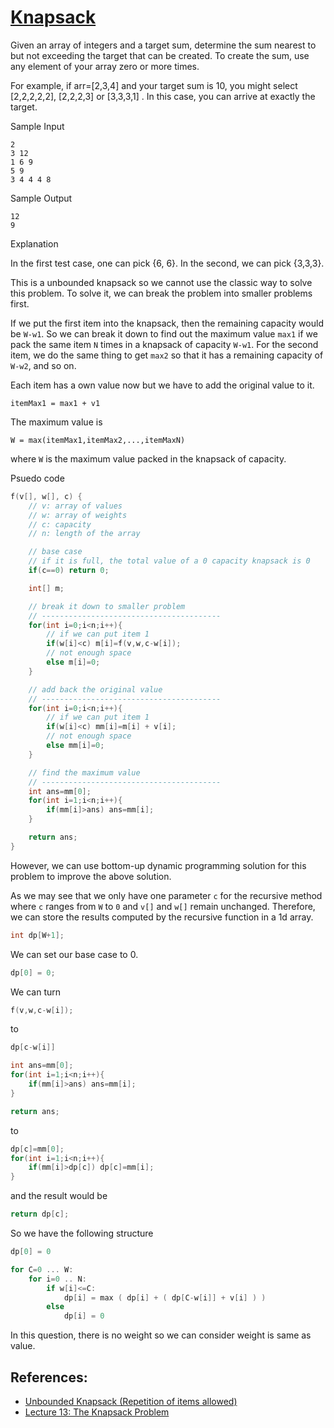 # [Knapsack](https://www.hackerrank.com/challenges/unbounded-knapsack/problem)

Given an array of integers and a target sum, determine the sum nearest to but not exceeding the target that can be created. To create the sum, use any element of your array zero or more times.

For example, if arr=[2,3,4] and your target sum is 10, you might select [2,2,2,2,2], [2,2,2,3] or [3,3,3,1] . In this case, you can arrive at exactly the target.

Sample Input
```
2
3 12
1 6 9
5 9
3 4 4 4 8
```

Sample Output
```
12
9
```

Explanation

In the first test case, one can pick {6, 6}. In the second, we can pick {3,3,3}.


This is a unbounded knapsack so we cannot use the classic way to solve this problem. To solve it, we can break the problem into smaller problems first.

If we put the first item into the knapsack, then the remaining capacity would be ``W-w1``. So we can break it down to find out the maximum value ``max1`` if we pack the same item ``N`` times in a knapsack of capacity ``W-w1``. For the second item, we do the same thing to get ``max2`` so that it has a remaining capacity of ``W-w2``, and so on. 

Each item has a own value now but we have to add the original value to it. 

```
itemMax1 = max1 + v1
```

The maximum value is 

```
W = max(itemMax1,itemMax2,...,itemMaxN)
```

where ``W`` is the maximum value packed in the knapsack of capacity.

Psuedo code
```cpp
f(v[], w[], c) {
    // v: array of values
    // w: array of weights
    // c: capacity
    // n: length of the array

    // base case
    // if it is full, the total value of a 0 capacity knapsack is 0
    if(c==0) return 0;

    int[] m;

    // break it down to smaller problem
    // ----------------------------------------
    for(int i=0;i<n;i++){
        // if we can put item 1
        if(w[i]<c) m[i]=f(v,w,c-w[i]);
        // not enough space
        else m[i]=0; 
    }

    // add back the original value
    // ----------------------------------------
    for(int i=0;i<n;i++){
        // if we can put item 1
        if(w[i]<c) mm[i]=m[i] + v[i];
        // not enough space
        else mm[i]=0; 
    }

    // find the maximum value
    // ----------------------------------------
    int ans=mm[0];
    for(int i=1;i<n;i++){
        if(mm[i]>ans) ans=mm[i];
    }

    return ans;
}
```

However, we can use bottom-up dynamic programming solution for this problem to improve the above solution. 

As we may see that we only have one parameter ``c`` for the recursive method where ``c`` ranges from ``W`` to ``0`` and ``v[]`` and ``w[]`` remain unchanged. Therefore, we can store the results computed by the recursive function in a 1d array. 

```cpp
int dp[W+1];
```

We can set our base case to 0.

```cpp
dp[0] = 0;
```

We can turn 

```cpp
f(v,w,c-w[i]);
```

to 

```cpp
dp[c-w[i]]
```

```cpp
int ans=mm[0];
for(int i=1;i<n;i++){
    if(mm[i]>ans) ans=mm[i];
}

return ans;
```

to 

```cpp
dp[c]=mm[0];
for(int i=1;i<n;i++){
    if(mm[i]>dp[c]) dp[c]=mm[i];
}
```

and the result would be 

```cpp
return dp[c];
```

So we have the following structure
```cpp
dp[0] = 0

for C=0 ... W:
    for i=0 .. N:
        if w[i]<=C: 
            dp[i] = max ( dp[i] + ( dp[C-w[i]] + v[i] ) )
        else 
            dp[i] = 0
```

In this question, there is no weight so we can consider weight is same as value. 

## References: 
- [Unbounded Knapsack (Repetition of items allowed)](https://www.geeksforgeeks.org/unbounded-knapsack-repetition-items-allowed/)
- [Lecture 13: The Knapsack Problem](http://www.es.ele.tue.nl/education/5MC10/Solutions/knapsack.pdf)